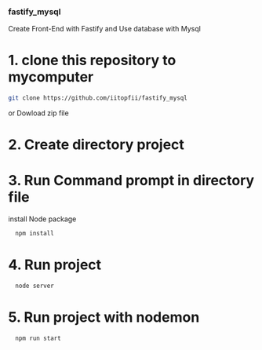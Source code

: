 ### fastify_mysql
Create Front-End with Fastify and Use database with Mysql

# 1. clone this repository to mycomputer
```sh
git clone https://github.com/iitopfii/fastify_mysql
```
or 
Dowload zip file

# 2. Create directory project

# 3. Run Command prompt in directory file
 install Node package 
```sh
  npm install
```

# 4. Run project
```sh
  node server
```

# 5. Run project with nodemon
```sh
  npm run start
```
